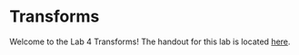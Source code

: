 # Transforms
Welcome to the Lab 4 Transforms! The handout for this lab is located [here](https://browncsci1230.github.io/labs/lab4).